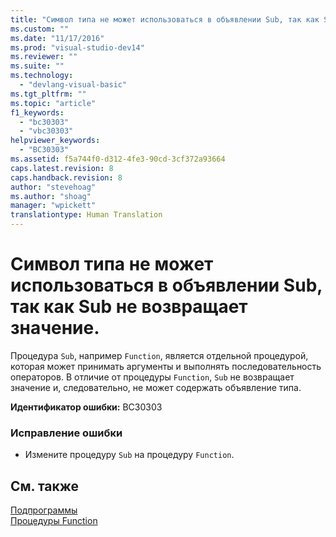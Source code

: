 ```yaml
---
title: "Символ типа не может использоваться в объявлении Sub, так как Sub не возвращает значение. | Microsoft Docs"
ms.custom: ""
ms.date: "11/17/2016"
ms.prod: "visual-studio-dev14"
ms.reviewer: ""
ms.suite: ""
ms.technology: 
  - "devlang-visual-basic"
ms.tgt_pltfrm: ""
ms.topic: "article"
f1_keywords: 
  - "bc30303"
  - "vbc30303"
helpviewer_keywords: 
  - "BC30303"
ms.assetid: f5a744f0-d312-4fe3-90cd-3cf372a93664
caps.latest.revision: 8
caps.handback.revision: 8
author: "stevehoag"
ms.author: "shoag"
manager: "wpickett"
translationtype: Human Translation
---
```

# Символ типа не может использоваться в объявлении Sub, так как Sub не возвращает значение.
Процедура `Sub`, например `Function`, является отдельной процедурой, которая может принимать аргументы и выполнять последовательность операторов. В отличие от процедуры `Function`, `Sub` не возвращает значение и, следовательно, не может содержать объявление типа.  
  
 **Идентификатор ошибки:** BC30303  
  
### Исправление ошибки  
  
-   Измените процедуру `Sub` на процедуру `Function`.  
  
## См. также  
 [Подпрограммы](../../visual-basic/programming-guide/language-features/procedures/sub-procedures.md)   
 [Процедуры Function](../../visual-basic/programming-guide/language-features/procedures/function-procedures.md)